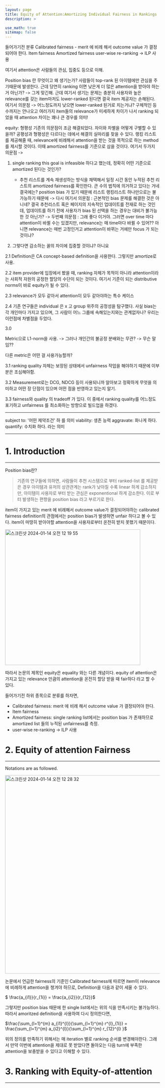 ```yaml
---
layout: page
title: Equity of Attention:Amortizing Individual Fairness in Rankings
description: >

use_math: true
sitemap: false
---
```


들어가기전 분류
Calibrated fairness - merit 에 비례 해서 outcome value 가 결정되어야 한다.
Item fairness
Amortized fairness
user-wise re-ranking -> ILP 사용

여기서 attention은 사람들의 관심, 집중도 등으로 이해.

Position bias 란 무엇이고 왜 생기는가? 사람들이 top-rank 된 아이템에만 관심을 주기때문에 발생한다.
근데 당연히 ranking 이면 낮은게 더 많은 attention을 받아야 하는거 아닌가? -> 그게 맞긴해. 근데 여기서 생기는 문제는 충분히 사용자와 높은 relevance를 갖는 item마저도 lower-ranked 된다면 결국 item 제공자는 손해된다. 
여기서 의문점 -> 어느정도까지 낮으면 lower-ranked 된거로 치는거냐? 구체적인 등수까지는 안나오고 여러가지 item들의 relevance가 미세하게 차이가 나서 ranking 되었을 때 attention 차이는 꽤나 큰 경우를 의미!

equity: 형평성
기존의 의문점이 조금 해결되었다. 차이와 차별을 어떻게 구별할 수 있을까? 공평성과 형평성은 다르다는 데에서 해결의 실마리를 찾을 수 있다. 
랭킹 리스트를 제공해줄 때, relevance에 비례해서 attention을 받는 것을 목적으로 하는 method를 제시할 것이다. 이때 amortized fairness를 기준으로 삼을 것이다.
여기서 두가지 의문점  -> 
1. single ranking this goal is infeasible 하다고 했는데, 정확히 어떤 기준으로 amortized 된다는 것인가?
    - 추천 리스트를 계속 재생성하는 방식을 채택해서 일정 시간 동안 누적된 추천 리스트의 amortized fairness를 확인한다. 큰 수의 법칙에 의거하고 있다는 거네 결국에는? position bias 가 있기 때문에 리스트 랭킹리스트 하나만으로는 불가능하기 때문에 
        -> 다시 여기서 의문점 : 근본적인 bias 문제를 해결한 것은 아니네?  결국 추천리스트 혹은 페이지의 지속적인 업데이트를 전재로 하는 것인데, 업데이트를 하기 전에 사용자가 bias 된 선택을 하는 경우는 대비가 불가능 한 것 아닌가? 
        -> 두번째 의문점 : 그래 좋다 이거야. 그러면 over time 마다 attention이 바뀔 수는 있겠지만, relevance는 매 time마다 바뀔 수 있어?? 아니면 relevance는 매번 고정인거고 attention이 바뀌는 거에만 focus 가 되는 것이냐?


2. 그렇다면 감소하는 꼴의 차이에 집중할 것이냐? 아니요


2.1
Definition은 CA concept-based definition을 사용한다. 그렇지만 amortize로 사용. 

2.2
item provider에 입장에서 봤을 때, ranking 자체가 목적이 아니라 attention이라는 사회적 자원의 공정한 할당의 수단이 되는 것이다. 
여기서 기준이 되는 distributive norms이 바로 equity가 될 수 있다. 

2.3
relevance가 모두 같아서 attention이 모두 같아야하는 특수 케이스

2.4
기존 연구들은 individual 은 x 고  group 위주의 공정성을 탐구했다.
사실 bias는 각 개인마다 가지고 있으며, 그 사람이 어느 그룹에 속해있는지와는 관계없자나?
우리는 이런점에 차별점을 두었다.

3.0

Metric으로 L1-norm을 사용. -> 그러나 개인간의 불공정 분배와는 무관? -> 무슨 말임??

다른 metric은 어떤 걸 사용가능할까?

3.1
ranking quality 자체는 보장된 상태에서 unfairness 작업을 해야하기 때문에 이부분은 조심해야함.

3.2
Measurement로는 DCG, NDCG 등이 사용되니까 알아보고 정확하게 무엇을 의미하고 어떤 장 단점이 있으며 어떤 점을 반영하고 있는지 알기.

3.3
fairness와 quality 의 tradeoff 가 있다.
이 중에서 ranking quality를 어느정도 포기하고 unfairness 를 최소화하는 방향으로 빌드업을 하겠다.



---
subject to: '어떤 제약조건' 하 를 의미
viability: 생존 능력
aggravate: 화나게 하다.
quantify: 수치화 하다. 라는 의미

---

# **1. Introduction**
---
Position bias란?
> 기존의 연구들에 의하면, 사람들이 추천 시스템으로 부터 ranked-list 를 제공받은 경우 아이템과 유저의 상관관계는 rank가 낮아질 수록 linear 하게 감소하지만, 아이템이 사용자로 부터 받는 관심은 exponentional 하게 감소한다. 이로 부터 발생하는 편향을 position bias 라고 부르기로 한다.

item이 가지고 있는 merit 에 비례해서 outcome value가 결정되어야하는 calibrated fairness definition의 관점에서는 position bias가 발생하면 unfair 하다고 볼 수 있다.
item이 마땅히 받아야할 attention을 사용자로부터 온전히 받지 못했기 때문이다.

<img width="440" alt="스크린샷 2024-01-14 오전 12 19 55" src="https://github.com/TaewookHam/TaewookHam.github.io/assets/117107025/ef37d34b-3de0-4083-80aa-8aed5bf054e9">

따라서 논문의 제목인 equity은 equality 와는 다른 개념이다. equity of attention은 가지고 있는 relevance 만큼의 attention을 온전히 할당 받을 때 fair하다 라고 할 수 있다.

들어가기전 하위 종목으로 분류를 하자면,

- Calibrated fairness: merit 에 비례 해서 outcome value 가 결정되어야 한다.
- Item fairness
- Amortized fairness: single ranking list에서는 position bias 가 존재하므로 amortized list 들의 누적된 unfairness를 측정.
- user-wise re-ranking -> ILP 사용

# **2. Equity of attention Fairness**
---
Notations are as followed.

<img width="643" alt="스크린샷 2024-01-14 오전 12 28 32" src="https://github.com/TaewookHam/TaewookHam.github.io/assets/117107025/7525a4d3-31cf-462b-8fe0-f81ee1949c71">

논문에서 언급한 fairness의 기준인 Calibrated fairness에 따르면 item이 relevance 에 비례하게 attention을 챙겨야 하므로, Definition을 다음과 같이 세울 수 있다.

$ \frac{a_{i1}}{r_{1i}} = \frac{a_{i2}}{r_{12}}$

그렇지만 position bias 때문에 한 single list에서는 위의 식을 만족시키는 불가능하다. 따라서 amoritzed definition을 사용하여 다시 정의한다면,

$\frac{\sum_{l=1}^{m} a_{i1}^{l}}{\sum_{l=1}^{m} r^{l}_{1i}} = \frac{\sum_{l=1}^{m} a_{i2}^{l}}{\sum_{l=1}^{m} r_{12}^{l} }$ 

위의 정의를 만족하기 위해서는 매 iteration 별로 ranking 순서를 변경해야한다. 그래서 만약 이번에 attention을 제대로 못 받았다면 돌아오는 다음 turn에 부족한 attention을 보충받을 수 있다고 이해할 수 있다.

# **3. Ranking with Equity-of-attention**
---




